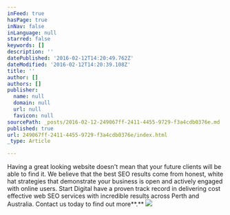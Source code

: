 ```yaml
---
inFeed: true
hasPage: true
inNav: false
inLanguage: null
starred: false
keywords: []
description: ''
datePublished: '2016-02-12T14:20:49.762Z'
dateModified: '2016-02-12T14:20:39.108Z'
title: ''
author: []
authors: []
publisher:
  name: null
  domain: null
  url: null
  favicon: null
sourcePath: _posts/2016-02-12-249067ff-2411-4455-9729-f3a4cdb0376e.md
published: true
url: 249067ff-2411-4455-9729-f3a4cdb0376e/index.html
_type: Article

---
```

Having a great looking website doesn't mean that your future clients will be able to find it. We believe that the best SEO results come from honest, white hat strategies that demonstrate your business is open and actively engaged with online users. Start Digital have a proven track record in delivering cost effective web SEO services with incredible results across Perth and Australia. Contact us today to find out more**.**
![](https://the-grid-user-content.s3-us-west-2.amazonaws.com/3e9ca6eb-048b-4963-8d39-03be27b567ae.png)